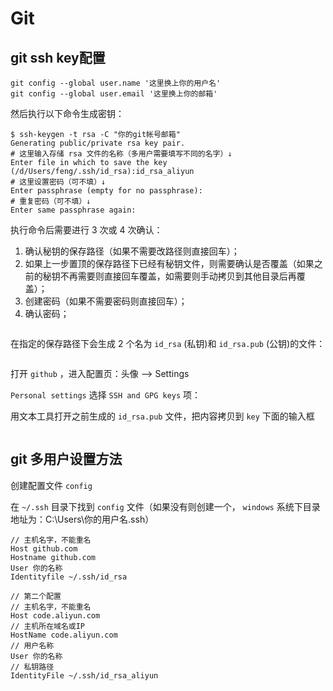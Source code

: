 # Git

## git ssh key配置

```shell
git config --global user.name '这里换上你的用户名'
git config --global user.email '这里换上你的邮箱'
```

然后执行以下命令生成密钥：

```shell
$ ssh-keygen -t rsa -C "你的git帐号邮箱"
Generating public/private rsa key pair.
# 这里输入存储 rsa 文件的名称（多用户需要填写不同的名字）↓
Enter file in which to save the key (/d/Users/feng/.ssh/id_rsa):id_rsa_aliyun
# 这里设置密码（可不填）↓
Enter passphrase (empty for no passphrase):
# 重复密码（可不填）↓
Enter same passphrase again:
```

执行命令后需要进行 3 次或 4 次确认：

1. 确认秘钥的保存路径（如果不需要改路径则直接回车）；
2. 如果上一步置顶的保存路径下已经有秘钥文件，则需要确认是否覆盖（如果之前的秘钥不再需要则直接回车覆盖，如需要则手动拷贝到其他目录后再覆盖）；
3. 创建密码（如果不需要密码则直接回车）；
4. 确认密码；

<!-- ![示例](/images/ssh.png) -->
<img :src="$withBase('/images/ssh.png')">

在指定的保存路径下会生成 2 个名为 `id_rsa` (私钥)和 `id_rsa.pub` (公钥)的文件：

<!-- ![示例](/images/路径.png) -->
<img :src="$withBase('/images/路径.png')">

打开 `github` ，进入配置页：头像 --> Settings

`Personal settings` 选择 `SSH and GPG keys` 项：

用文本工具打开之前生成的 `id_rsa.pub` 文件，把内容拷贝到 `key` 下面的输入框

<!-- ![示例](/images/公钥.png) -->
<img :src="$withBase('/images/公钥.png')">

## git 多用户设置方法

创建配置文件 `config`

在 `~/.ssh` 目录下找到 `config` 文件（如果没有则创建一个， `windows` 系统下目录地址为：C:\Users\你的用户名\.ssh）

```shell
// 主机名字，不能重名
Host github.com
Hostname github.com
User 你的名称
Identityfile ~/.ssh/id_rsa

// 第二个配置
// 主机名字，不能重名
Host code.aliyun.com 
// 主机所在域名或IP
HostName code.aliyun.com
// 用户名称
User 你的名称
// 私钥路径
IdentityFile ~/.ssh/id_rsa_aliyun
```
